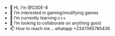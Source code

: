 - 👋 Hi, I’m @C0DE-8
- 👀 I’m interested in gaming/modifying games 
- 🌱 I’m currently learning c++
- 💞️ I’m looking to collaborate on anything good
- 📫 How to reach me ...whatapp +2347065785436

<!---
C0DE-8/C0DE-8 is a ✨ special ✨ repository because its `README.md` (this file) appears on your GitHub profile.
You can click the Preview link to take a look at your changes.
--->
